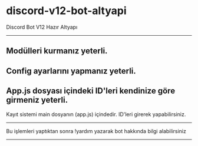 # discord-v12-bot-altyapi
Discord Bot V12 Hazır Altyapı

---------------------------------------------------------

Modülleri kurmanız yeterli. 
---------------------------------------------------------
Config ayarlarını yapmanız yeterli.
---------------------------------------------------------
App.js dosyası içindeki ID'leri kendinize göre girmeniz yeterli.
---------------------------------------------------------

Kayıt sistemi main dosyanın (app.js) içindedir. ID'leri girerek yapabilirsiniz.

---------------------------------------------------------

Bu işlemleri yaptıktan sonra !yardım yazarak bot hakkında bilgi alabilirsiniz

---------------------------------------------------------
